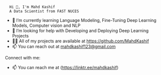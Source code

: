       Hi 👋, I'm Mahd Kashif
      A Data Scientist from FAST NUCES
- 🌱 I’m currently learning Language Modeling, Fine-Tuning Deep Learning Models, Computer vision and NLP 
- 🤝 I’m looking for help with Developing and Deploying Deep Learning Projects
- 👨‍💻 All of my projects are available at https://github.com/MahdKashif
- 📫 You can reach out at mahdkashif123@gmail.com

Connect with me:
- 📫 You can reach me at 
      (https://linktr.ee/mahdkashif)

